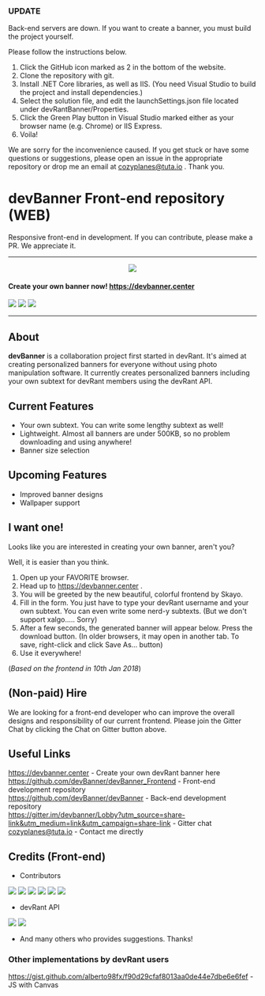 ### UPDATE
Back-end servers are down. If you want to create a banner, you must build the project yourself.

Please follow the instructions below.
1. Click the GitHub icon marked as 2 in the bottom of the website. 
2. Clone the repository with git. 
3. Install .NET Core libraries, as well as IIS. (You need Visual Studio to build the project and install dependencies.) 
4. Select the solution file, and edit the launchSettings.json file located under devRantBanner/Properties. 
5. Click the Green Play button in Visual Studio marked either as your browser name (e.g. Chrome) or IIS Express. 
6. Voila!

We are sorry for the inconvenience caused. If you get stuck or have some questions or suggestions, please open an issue in the appropriate repository or drop me an email at <cozyplanes@tuta.io> . Thank you.

# devBanner Front-end repository (WEB)
Responsive front-end in development.
If you can contribute, please make a PR. We appreciate it.

----

<p align="center"><img src="https://i.imgur.com/fHiT4OO.png"/></p> 

<!--<h2 align="center"><b>devBanner</b></h2>
<h4 align="center">Create your own devRant Banner now!</h4>
<h4 align="center">https://devbanner.center</h4>-->

#### Create your own banner now! https://devbanner.center

<p align="center">

  [<img src="https://img.shields.io/github/issues/devBanner_Frontend/devBanner.svg?style=for-the-badge">](https://github.com/devBanner/devBanner/issues)
  [<img src="https://img.shields.io/github/issues-pr/devBanner_Frontend/devBanner.svg?style=for-the-badge">](https://github.com/devBanner/devBanner/pulls)
  [<img src="https://img.shields.io/gitter/room/devBanner/devBanner.svg?style=for-the-badge">](https://gitter.im/devbanner/Lobby?utm_source=share-link&utm_medium=link&utm_campaign=share-link)
  
</p>

----

## About
**devBanner** is a collaboration project first started in devRant. It's aimed at creating personalized banners for everyone without using photo manipulation software. It currently creates personalized banners including your own subtext for devRant members using the devRant API.

## Current Features
- Your own subtext. You can write some lengthy subtext as well!
- Lightweight. Almost all banners are under 500KB, so no problem downloading and using anywhere!
- Banner size selection

## Upcoming Features
- Improved banner designs
- Wallpaper support

## I want one!
Looks like you are interested in creating your own banner, aren't you?

Well, it is easier than you think.

1. Open up your FAVORITE browser.
2. Head up to https://devbanner.center .
3. You will be greeted by the new beautiful, colorful frontend by Skayo.
4. Fill in the form. You just have to type your devRant username and your own subtext. You can even write some nerd-y subtexts. (But we don't support xalgo..... Sorry)
5. After a few seconds, the generated banner will appear below. Press the download button. (In older browsers, it may open in another tab. To save, right-click and click Save As... button)
6. Use it everywhere!

(*Based on the frontend in 10th Jan 2018*)

## (Non-paid) Hire
We are looking for a front-end developer who can improve the overall designs and responsibility of our current frontend. Please join the Gitter Chat by clicking the Chat on Gitter button above.

## Useful Links
https://devbanner.center - Create your own devRant banner here    
https://github.com/devBanner/devBanner_Frontend - Front-end development repository      
https://github.com/devBanner/devBanner - Back-end development repository    
https://gitter.im/devbanner/Lobby?utm_source=share-link&utm_medium=link&utm_campaign=share-link - Gitter chat    
<cozyplanes@tuta.io> - Contact me directly


## Credits (Front-end)

- Contributors

[<img src="https://img.shields.io/badge/contributor-Kimmax-brightgreen.svg?style=for-the-badge">](https://github.com/Kimmax) 
[<img src="https://img.shields.io/badge/contributor-cozyplanes-blue.svg?style=for-the-badge">](https://github.com/cozyplanes) 
[<img src="https://img.shields.io/badge/contributor-Mitch528-yellow.svg?style=for-the-badge">](https://github.com/Mitch528) 
[<img src="https://img.shields.io/badge/contributor-LoganS1-red.svg?style=for-the-badge">](https://github.com/LoganS1)
[<img src="https://img.shields.io/badge/contributor-Skayo-orange.svg?style=for-the-badge">](https://github.com/Skayo)
[<img src="https://img.shields.io/badge/contributor-skynet-yellowgreen.svg?style=for-the-badge">](https://github.com/afzalsayed96)

- devRant API

[<img src="https://img.shields.io/badge/devRant%20API-dfox-lightgrey.svg?style=for-the-badge">](https://devrant.com/users/dfox)
[<img src="https://img.shields.io/badge/devRant%20Avatar-trogus-lightgrey.svg?style=for-the-badge">](https://devrant.com/users/trogus)

- And many others who provides suggestions. Thanks!

### Other implementations by devRant users
https://gist.github.com/alberto98fx/f90d29cfaf8013aa0de44e7dbe6e6fef - JS with Canvas
